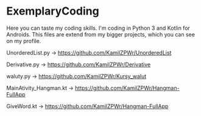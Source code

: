 # ExemplaryCoding
Here you can taste my coding skills. I'm coding in Python 3 and Kotlin for Androids.
This files are extend from my bigger projects, which you can see on my profile.

UnorderedList.py 	-> https://github.com/KamilZPWr/UnorderedList

Derivative.py 		-> https://github.com/KamilZPWr/Derivative

waluty.py 			-> https://github.com/KamilZPWr/Kursy_walut

MainAtivity_Hangman.kt 		-> https://github.com/KamilZPWr/Hangman-FullApp

GiveWord.kt 				-> https://github.com/KamilZPWr/Hangman-FullApp